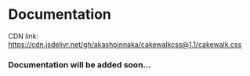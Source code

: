 # Documentation

CDN link: https://cdn.jsdelivr.net/gh/akashpinnaka/cakewalkcss@1.1/cakewalk.css

### Documentation will be added soon...
